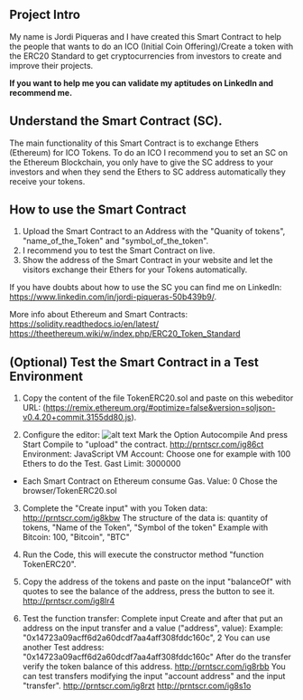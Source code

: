## Project Intro
My name is Jordi Piqueras and I have created this Smart Contract to help the people that wants to do an ICO (Initial Coin Offering)/Create a token with the ERC20 Standard to get cryptocurrencies from investors to create and improve their projects. 

**If you want to help me you can validate my aptitudes on LinkedIn and recommend me.**

## Understand the Smart Contract (SC).
The main functionality of this Smart Contract is to exchange Ethers (Ethereum) for ICO Tokens.
To do an ICO I recommend you to set an SC on the Ethereum Blockchain, you only have to give the SC address to your investors and when they send the Ethers to SC address automatically they receive your tokens.

## How to use the Smart Contract
1. Upload the Smart Contract to an Address with the "Quanity of tokens", "name_of_the_Token" and "symbol_of_the_token".
2. I recommend you to test the Smart Contract on live.
3. Show the address of the Smart Contract in your website and let the visitors exchange their Ethers for your Tokens automatically.

If you have doubts about how to use the SC you can find me on LinkedIn: https://www.linkedin.com/in/jordi-piqueras-50b439b9/.

More info about Ethereum and Smart Contracts: https://solidity.readthedocs.io/en/latest/ https://theethereum.wiki/w/index.php/ERC20_Token_Standard

## (Optional) Test the Smart Contract in a Test Environment
1. Copy the content of the file TokenERC20.sol and paste on this webeditor URL: (https://remix.ethereum.org/#optimize=false&version=soljson-v0.4.20+commit.3155dd80.js).

2. Configure the editor:
![alt text](https://image.prntscr.com/image/TP4aPTieR9ehhPTMIzEDfA.png)
Mark the Option Autocompile
And press Start Compile to "upload" the contract.
http://prntscr.com/ig86ct
Environment: JavaScript VM
Account: Choose one for example with 100 Ethers to do the Test.
Gast Limit: 3000000
* Each Smart Contract on Ethereum consume Gas.
Value: 0
Chose the browser/TokenERC20.sol

3. Complete the "Create input" with you Token data:
http://prntscr.com/ig8kbw 
The structure of the data is: quantity of tokens, "Name of the Token", "Symbol of the token"
Example with Bitcoin: 100, "Bitcoin", "BTC"

4. Run the Code, this will execute the constructor method "function TokenERC20".

5. Copy the address of the tokens and paste on the input "balanceOf" with quotes to see the balance of the address, press the button to see it.
http://prntscr.com/ig8lr4

6. Test the function transfer: Complete input Create and after that put an address on the input transfer and a value ("address", value):
Example: "0x14723a09acff6d2a60dcdf7aa4aff308fddc160c", 2
You can use another Test address: "0x14723a09acff6d2a60dcdf7aa4aff308fddc160c"
After do the transfer verify the token balance of this address.
http://prntscr.com/ig8rbb
You can test transfers modifying the input "account address" and the input "transfer".
http://prntscr.com/ig8rzt
http://prntscr.com/ig8s1o
